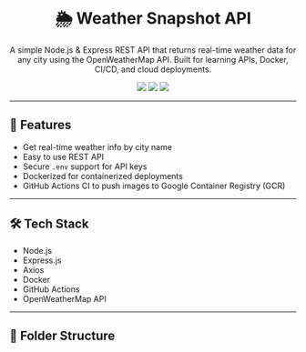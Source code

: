 <h1 align="center">🌦️ Weather Snapshot API</h1>
<p align="center">
  A simple Node.js & Express REST API that returns real-time weather data for any city using the OpenWeatherMap API.  
  Built for learning APIs, Docker, CI/CD, and cloud deployments.
</p>

<p align="center">
  <img src="https://img.shields.io/badge/status-active-brightgreen?style=for-the-badge"/>
  <img src="https://img.shields.io/github/license/kinshukxz/weather-api?style=for-the-badge"/>
  <img src="https://img.shields.io/github/languages/top/kinshukxz/weather-api?style=for-the-badge"/>
</p>

---

## 🚀 Features

- Get real-time weather info by city name
- Easy to use REST API
- Secure `.env` support for API keys
- Dockerized for containerized deployments
- GitHub Actions CI to push images to Google Container Registry (GCR)

---

## 🛠 Tech Stack

- Node.js
- Express.js
- Axios
- Docker
- GitHub Actions
- OpenWeatherMap API

---

## 📂 Folder Structure

